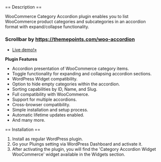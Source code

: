== Description ==

WooCommerce Category Accordion plugin enables you to list WooCommerce product categories and subcategories in an accordion format with expand/collapse functionality.

### Scrollbar by https://themepoints.com/woo-accordion

* [Live demo!&raquo;](https://themepoints.com/woo-accordion)


<strong>Plugin Features </strong>

* Accordion presentation of WooCommerce category items.
* Toggle functionality for expanding and collapsing accordion sections.
* WordPress Widget compatibility.
* Option to hide empty categories within the accordion.
* Sorting capabilities by ID, Name, and Slug.
* Full compatibility with WooCommerce.
* Support for multiple accordions.
* Cross-browser compatibility.
* Simple installation and setup process.
* Automatic lifetime updates enabled.
* And many more.



== Installation ==

1. Install as regular WordPress plugin.
2. Go your Pluings setting via WordPress Dashboard and activate it.
3. After activating the plugin, you will find the 'Category Accordion Widget WooCommerce' widget available in the Widgets section.<br />

